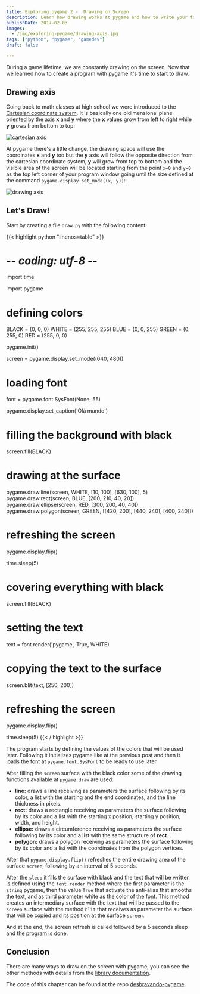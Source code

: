 ```yaml
---
title: Exploring pygame 2 -  Drawing on Screen
description: Learn how drawing works at pygame and how to write your first drawing codes
publishDate: 2017-02-03
images: 
  - /img/exploring-pygame/drawing-axis.jpg
tags: ["python", "pygame", "gamedev"]
draft: false

---
```


During a game lifetime, we are constantly drawing on the screen. Now that we learned how to create a program with pygame it's time to start to draw.

## Drawing axis

Going back to math classes at high school we were introduced to the [Cartesian coordinate system](https://en.wikipedia.org/wiki/Cartesian_coordinate_system). It is basically one bidimensional plane oriented by the axis **x** and **y** where the **x** values grow from left to right while **y** grows from bottom to top:

![cartesian axis](/img/exploring-pygame/cartesian-axis.jpg)

At pygame there's a little change, the drawing space will use the coordinates **x** and **y** too but the **y** axis will follow the opposite direction from the cartesian coordinate system, **y** will grow from top to bottom and the visible area of the screen will be located starting from the point `x=0` and `y=0` as the top left corner of your program window going until the size defined at the command `pygame.display.set_mode((x, y))`:

![drawing axis](/img/exploring-pygame/drawing-axis.jpg)

## Let's Draw!

Start by creating a file `draw.py` with the following content:

{{< highlight python "linenos=table" >}}
# -*- coding: utf-8 -*-

import time

import pygame

# defining colors
BLACK = (0, 0, 0)
WHITE = (255, 255, 255)
BLUE = (0, 0, 255)
GREEN = (0, 255, 0)
RED = (255, 0, 0)

pygame.init()

screen = pygame.display.set_mode((640, 480))
# loading font
font = pygame.font.SysFont(None, 55)

pygame.display.set_caption('Olá mundo')

# filling the background with black
screen.fill(BLACK)

# drawing at the surface
pygame.draw.line(screen, WHITE, [10, 100], [630, 100], 5)
pygame.draw.rect(screen, BLUE, [200, 210, 40, 20])
pygame.draw.ellipse(screen, RED, [300, 200, 40, 40])
pygame.draw.polygon(screen, GREEN, [[420, 200], [440, 240], [400, 240]])

# refreshing the screen
pygame.display.flip()

time.sleep(5)

# covering everything with black
screen.fill(BLACK)

# setting the text
text = font.render('pygame', True, WHITE)
# copying the text to the surface
screen.blit(text, [250, 200])

# refreshing the screen
pygame.display.flip()

time.sleep(5)
{{< / highlight >}}

The program starts by defining the values of the colors that will be used later. Following it initializes pygame like at the previous post and then it loads the font at `pygame.font.SysFont` to be ready to use later.

After filling the `screen` surface with the black color some of the drawing functions available at `pygame.draw` are used:

- **line:** draws a line receiving as parameters the surface following by its color, a list with the starting and the end coordinates, and the line thickness in pixels.
- **rect:** draws a rectangle receiving as parameters the surface following by its color and a list with the starting x position, starting y position, width, and height.
- **ellipse:** draws a circumference receiving as parameters the surface following by its color and a list with the same structure of **rect**.
- **polygon:** draws a polygon receiving as parameters the surface following by its color and a list with the coordinates from the polygon vertices.

After that `pygame.display.flip()` refreshes the entire drawing area of the surface `screen`, following by an interval of 5 seconds.

After the `sleep` it fills the surface with black and the text that will be written is defined using the `font.render` method where the first parameter is the `string` pygame, then the value `True` that activate the anti-alias that smooths the text, and as third parameter white as the color of the font. This method creates an intermediary surface with the text that will be passed to the `screen` surface with the method `blit` that receives as parameter the surface that will be copied and its position at the surface `screen`.

And at the end, the screen refresh is called followed by a 5 seconds sleep and the program is done.

## Conclusion

There are many ways to draw on the screen with pygame, you can see the other methods with details from the [library documentation](https://www.pygame.org/docs/ref/draw.html).

The code of this chapter can be found at the repo [desbravando-pygame](https://github.com/humrochagf/desbravando-pygame/blob/master/02-desenhando/draw.py).
